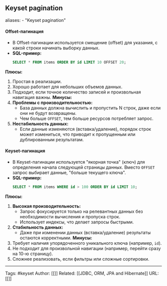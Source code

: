 ## Keyset pagination
aliases: 
	- "Keyset pagination"

#### **Offset-пагинация**
- В Offset-пагинации используется смещение (offset) для указания, с какой строки начинать выборку данных.
- **SQL-пример:**
	```sql
	SELECT * FROM items ORDER BY id LIMIT 10 OFFSET 20;
	```
**Плюсы:**
1. Простая в реализации.
2. Хорошо работает для небольших объемов данных.
3. Подходит, если точное количество записей и произвольная навигация важны.
**Минусы:**
1. **Проблемы с производительностью:**
    - База данных должна вычислить и пропустить N строк, даже если они не будут возвращены.
    - Чем больше `OFFSET`, тем больше ресурсов потребляет запрос.
2. **Нестабильность данных:**
    - Если данные изменяются (вставка/удаление), порядок строк может измениться, что приводит к пропущенным или дублированным результатам.
#### **Keyset-пагинация**
- В Keyset-пагинации используется "якорная точка" (ключ) для определения начала следующей страницы данных. Вместо `OFFSET` запрос выбирает данные, "больше текущего ключа".
- **SQL-пример:**
	```sql
	SELECT * FROM items WHERE id > 100 ORDER BY id LIMIT 10;
	```
**Плюсы:**
1. **Высокая производительность:**
    - Запрос фокусируется только на релевантных данных без необходимости вычисления и пропуска строк.
    - Использует индексы, что делает запросы быстрыми.
2. **Стабильность данных:**
    - Даже при изменении данных (вставка/удаление) результаты остаются корректными.
**Минусы:**
1. Требует наличия упорядоченного уникального ключа (например, `id`).
2. Не подходит для произвольной навигации (например, перейти сразу на 10-ю страницу).
3. Сложнее реализовать, если фильтры или сложные сортировки.
---
Tags: #keyset
Author: [[]]
Related: [[JDBC, ORM, JPA and Hibernate]]
URL: [[]]
